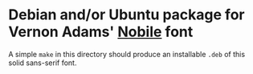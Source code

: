 # Debian and/or Ubuntu package for Vernon Adams' [Nobile][] font

A simple `make` in this directory should produce an installable `.deb` of this solid sans-serif font.

  [Nobile]: http://www.newtypography.co.uk/
